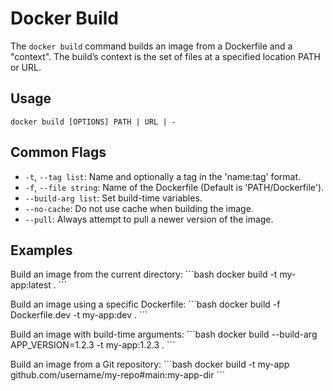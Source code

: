 # Docker Build

The `docker build` command builds an image from a Dockerfile and a "context". The build’s context is the set of files at a specified location PATH or URL.

## Usage
`docker build [OPTIONS] PATH | URL | -`

## Common Flags
-   `-t`, `--tag list`: Name and optionally a tag in the 'name:tag' format.
-   `-f`, `--file string`: Name of the Dockerfile (Default is 'PATH/Dockerfile').
-   `--build-arg list`: Set build-time variables.
-   `--no-cache`: Do not use cache when building the image.
-   `--pull`: Always attempt to pull a newer version of the image.

## Examples
Build an image from the current directory:
\`\`\`bash
docker build -t my-app:latest .
\`\`\`

Build an image using a specific Dockerfile:
\`\`\`bash
docker build -f Dockerfile.dev -t my-app:dev .
\`\`\`

Build an image with build-time arguments:
\`\`\`bash
docker build --build-arg APP_VERSION=1.2.3 -t my-app:1.2.3 .
\`\`\`

Build an image from a Git repository:
\`\`\`bash
docker build -t my-app github.com/username/my-repo#main:my-app-dir
\`\`\`
